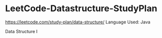 # LeetCode-Datastructure-StudyPlan

https://leetcode.com/study-plan/data-structure/
Language Used: Java

Data Structure I
